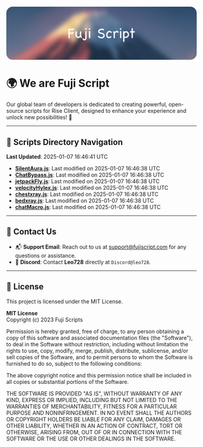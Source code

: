 ![Banner](.github/b.webp)

# 🌍 **We are Fuji Script**

Our global team of developers is dedicated to creating powerful, open-source scripts for Rise Client, designed to enhance your experience and unlock new possibilities! 🌟

---
<!-- SCRIPTS_NAVIGATION_START -->
## 📂 **Scripts Directory Navigation**

**Last Updated**: 2025-01-07 16:46:41 UTC

- **[SilentAura.js](scripts/SilentAura.js)**: Last modified on 2025-01-07 16:46:38 UTC
- **[ChatBypass.js](scripts/ChatBypass.js)**: Last modified on 2025-01-07 16:46:38 UTC
- **[jetpackFly.js](scripts/jetpackFly.js)**: Last modified on 2025-01-07 16:46:38 UTC
- **[velocityHylex.js](scripts/velocityHylex.js)**: Last modified on 2025-01-07 16:46:38 UTC
- **[chestxray.js](scripts/chestxray.js)**: Last modified on 2025-01-07 16:46:38 UTC
- **[bedxray.js](scripts/bedxray.js)**: Last modified on 2025-01-07 16:46:38 UTC
- **[chatMacro.js](scripts/chatMacro.js)**: Last modified on 2025-01-07 16:46:38 UTC

<!-- SCRIPTS_NAVIGATION_END -->

---

## 💬 **Contact Us**  
- 📬 **Support Email**: Reach out to us at [support@fujiscript.com](mailto:support@fujiscript.com) for any questions or assistance.  
- 💬 **Discord**: Contact **Leo728** directly at `Discord@leo728`.

---

## 📜 **License**

This project is licensed under the MIT License.  

**MIT License**  
Copyright (c) 2023 Fuji Scripts  

Permission is hereby granted, free of charge, to any person obtaining a copy of this software and associated documentation files (the "Software"), to deal in the Software without restriction, including without limitation the rights to use, copy, modify, merge, publish, distribute, sublicense, and/or sell copies of the Software, and to permit persons to whom the Software is furnished to do so, subject to the following conditions:  

The above copyright notice and this permission notice shall be included in all copies or substantial portions of the Software.  

THE SOFTWARE IS PROVIDED "AS IS", WITHOUT WARRANTY OF ANY KIND, EXPRESS OR IMPLIED, INCLUDING BUT NOT LIMITED TO THE WARRANTIES OF MERCHANTABILITY, FITNESS FOR A PARTICULAR PURPOSE AND NONINFRINGEMENT. IN NO EVENT SHALL THE AUTHORS OR COPYRIGHT HOLDERS BE LIABLE FOR ANY CLAIM, DAMAGES OR OTHER LIABILITY, WHETHER IN AN ACTION OF CONTRACT, TORT OR OTHERWISE, ARISING FROM, OUT OF OR IN CONNECTION WITH THE SOFTWARE OR THE USE OR OTHER DEALINGS IN THE SOFTWARE.  
